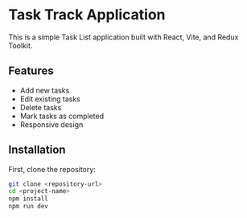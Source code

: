 # Task Track Application

This is a simple Task List application built with React, Vite, and Redux Toolkit.

## Features

- Add new tasks
- Edit existing tasks
- Delete tasks
- Mark tasks as completed
- Responsive design

## Installation

First, clone the repository:

```bash
git clone <repository-url>
cd <project-name>
npm install
npm run dev